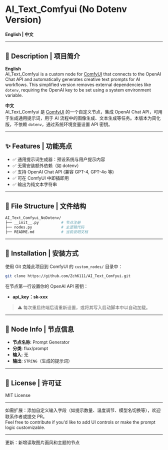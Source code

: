 # AI_Text_Comfyui (No Dotenv Version)

**English | 中文**

---

## 🧠 Description | 项目简介

**English**  
AI_Text_Comfyui is a custom node for [ComfyUI](https://github.com/comfyanonymous/ComfyUI) that connects to the OpenAI Chat API and automatically generates creative text prompts for AI workflows. This simplified version removes external dependencies like `dotenv`, requiring the OpenAI key to be set using a system environment variable.

**中文**  
AI_Text_Comfyui 是 [ComfyUI](https://github.com/comfyanonymous/ComfyUI) 的一个自定义节点，集成 OpenAI Chat API，可用于生成通用提示词，用于 AI 流程中的图像生成、文本生成等任务。本版本为简化版，不依赖 `dotenv`，通过系统环境变量设置 API 密钥。

---

## ✨ Features | 功能亮点

- ✅ 通用提示词生成器：预设系统与用户提示内容  
- ✅ 无需安装额外依赖（如 dotenv）  
- ✅ 支持 OpenAI Chat API (兼容 GPT-4, GPT-4o 等)  
- ✅ 可在 ComfyUI 中即插即用  
- ✅ 输出为纯文本字符串  

---

## 📁 File Structure | 文件结构

```bash
AI_Text_Comfyui_NoDotenv/
├── __init__.py          # 节点注册
├── nodes.py             # 主逻辑代码
├── README.md            # 当前说明文档
```

---

## 🚀 Installation | 安装方式

使用 Git 克隆此项目到 ComfyUI 的 `custom_nodes/` 目录中：

```bash
git clone https://github.com/Zch6111/AI_Text_Comfyui.git
```

在节点第一行设置你的 OpenAI API 密钥：

- **api_key：sk-xxx**


> ⚠️ 每次重启终端后请重新设置，或将其写入启动脚本中以自动加载。

---

## 📍 Node Info | 节点信息

- **节点名称**: Prompt Generator  
- **分类**: flux/prompt  
- **输入**: 无  
- **输出**: `STRING`（生成的提示词）

---

## 📄 License | 许可证

MIT License

---

如需扩展：添加自定义输入字段（如提示数量、温度调节、模型名切换等），欢迎联系作者或提交 PR。  
Feel free to contribute if you'd like to add UI controls or make the prompt logic customizable.

---

更新：新增读取图片画风和主题的节点